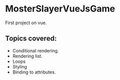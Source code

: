 # MosterSlayerVueJsGame
First project on vue.

## Topics covered: 

- Conditional rendering.
- Rendering list.
- Loops
- Styling
- Binding to attributes.
